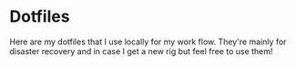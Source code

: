 # Dotfiles
Here are my dotfiles that I use locally for my work flow. 
They're mainly for disaster recovery and in case I get a new rig but feel free to use them!
